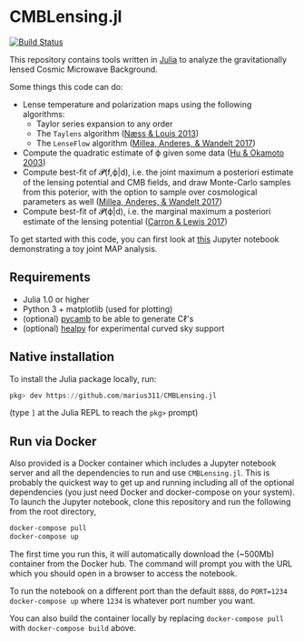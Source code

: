 # CMBLensing.jl

[![Build Status](https://travis-ci.org/marius311/CMBLensing.jl.svg?branch=master)](https://travis-ci.org/marius311/CMBLensing.jl)


This repository contains tools written in [Julia](https://julialang.org/) to analyze the gravitationally lensed Cosmic Microwave Background. 

Some things this code can do:

* Lense temperature and polarization maps using the following algorithms:
    * Taylor series expansion to any order
    * The `Taylens` algorithm ([Næss & Louis 2013](https://arxiv.org/abs/1307.0719))
    * The `LenseFlow` algorithm ([Millea, Anderes, & Wandelt 2017](https://arxiv.org/abs/1708.06753))
* Compute the quadratic estimate of ϕ given some data ([Hu & Okamoto 2003](https://arxiv.org/abs/astro-ph/0111606))
* Compute best-fit of 𝓟(f,ϕ|d), i.e. the joint maximum a posteriori estimate of the lensing potential and CMB fields, and draw Monte-Carlo samples from this poterior, with the option to sample over cosmological parameters as well ([Millea, Anderes, & Wandelt 2017](https://arxiv.org/abs/1708.06753))
* Compute best-fit of 𝓟(ϕ|d), i.e. the marginal maximum a posteriori estimate of the lensing potential ([Carron & Lewis 2017](https://arxiv.org/abs/1704.08230))

To get started with this code, you can first look at [this](docs/joint_MAP_example.ipynb) Jupyter notebook demonstrating a toy joint MAP analysis. 


## Requirements

* Julia 1.0 or higher
* Python 3 + matplotlib (used for plotting)
* (optional) [pycamb](https://github.com/cmbant/CAMB) to be able to generate Cℓ's
* (optional) [healpy](https://github.com/healpy/healpy) for experimental curved sky support

## Native installation

To install the Julia package locally, run:

```julia
pkg> dev https://github.com/marius311/CMBLensing.jl
```

(type `]` at the Julia REPL to reach the `pkg>` prompt)

## Run via Docker

Also provided is a Docker container which includes a Jupyter notebook server and all the dependencies to run and use `CMBLensing.jl`. This is probably the quickest way to get up and running including all of the optional dependencies (you just need Docker and docker-compose on your system). To launch the Jupyter notebook, clone this repository and run the following from the root directory,

```sh
docker-compose pull
docker-compose up
```

The first time you run this, it will automatically download the (~500Mb) container from the Docker hub. The command will prompt you with the URL which you should open in a browser to access the notebook.

To run the notebook on a different port than the default `8888`, do `PORT=1234 docker-compose up` where `1234` is whatever port number you want.

You can also build the container locally by replacing `docker-compose pull` with `docker-compose build` above.
